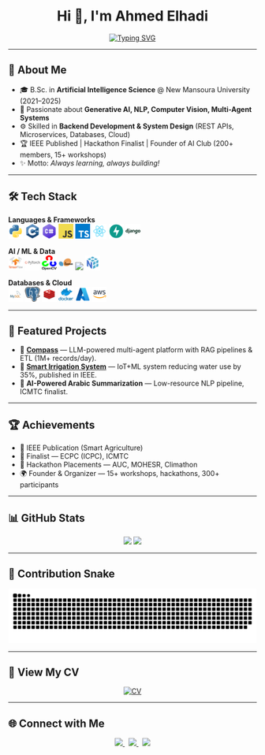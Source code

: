 <h1 align="center">Hi 👋, I'm Ahmed Elhadi</h1>

<p align="center">
  <a href="https://linkedin.com/in/ahmedelhadi17" target="_blank" rel="noopener noreferrer">
    <img src="https://readme-typing-svg.herokuapp.com/?lines=AI+%2F+ML+Engineer;Backend+Developer;System+Designer;Always+Learning+%26+Building!&center=true&color=30A0F0&pause=2000&size=22" alt="Typing SVG"/>
  </a>
</p>

---

## 🚀 About Me
- 🎓 B.Sc. in **Artificial Intelligence Science** @ New Mansoura University (2021–2025)  
- 🤖 Passionate about **Generative AI, NLP, Computer Vision, Multi-Agent Systems**  
- ⚙️ Skilled in **Backend Development & System Design** (REST APIs, Microservices, Databases, Cloud)  
- 🏆 IEEE Published | Hackathon Finalist | Founder of AI Club (200+ members, 15+ workshops)  
- ✨ Motto: *Always learning, always building!*  

---

## 🛠 Tech Stack  

**Languages & Frameworks**  
<code><img height="30" src="https://raw.githubusercontent.com/github/explore/main/topics/python/python.png"></code> 
<code><img height="30" src="https://raw.githubusercontent.com/github/explore/main/topics/cpp/cpp.png"></code>
<code><img height="30" src="https://raw.githubusercontent.com/github/explore/main/topics/csharp/csharp.png"></code>
<code><img height="30" src="https://raw.githubusercontent.com/github/explore/main/topics/javascript/javascript.png"></code>
<code><img height="30" src="https://raw.githubusercontent.com/github/explore/main/topics/typescript/typescript.png"></code>
<code><img height="30" src="https://raw.githubusercontent.com/github/explore/main/topics/react/react.png"></code>
<code><img height="30" src="https://raw.githubusercontent.com/github/explore/main/topics/fastapi/fastapi.png"></code>
<code><img height="30" src="https://raw.githubusercontent.com/github/explore/main/topics/django/django.png"></code>  

**AI / ML & Data**  
<code><img height="30" src="https://raw.githubusercontent.com/github/explore/main/topics/tensorflow/tensorflow.png"></code>
<code><img height="30" src="https://raw.githubusercontent.com/github/explore/main/topics/pytorch/pytorch.png"></code>
<code><img height="30" src="https://raw.githubusercontent.com/github/explore/main/topics/opencv/opencv.png"></code>
<code><img height="30" src="https://raw.githubusercontent.com/github/explore/main/topics/scikit-learn/scikit-learn.png"></code>
<code><img height="30" src="https://raw.githubusercontent.com/github/explore/main/topics/pandas/pandas.png"></code>
<code><img height="30" src="https://raw.githubusercontent.com/github/explore/main/topics/numpy/numpy.png"></code>  

**Databases & Cloud**  
<code><img height="30" src="https://raw.githubusercontent.com/github/explore/main/topics/mysql/mysql.png"></code>
<code><img height="30" src="https://raw.githubusercontent.com/github/explore/main/topics/postgresql/postgresql.png"></code>
<code><img height="30" src="https://raw.githubusercontent.com/github/explore/main/topics/redis/redis.png"></code>
<code><img height="30" src="https://raw.githubusercontent.com/github/explore/main/topics/docker/docker.png"></code>
<code><img height="30" src="https://raw.githubusercontent.com/github/explore/main/topics/azure/azure.png"></code>
<code><img height="30" src="https://raw.githubusercontent.com/github/explore/main/topics/aws/aws.png"></code>  


---

## 📌 Featured Projects
- 🔹 **[Compass](https://github.com/ahmedelhadi17776/Compass)** — LLM-powered multi-agent platform with RAG pipelines & ETL (1M+ records/day).  
- 🔹 **[Smart Irrigation System](https://ieeexplore.ieee.org/document/10296736)** — IoT+ML system reducing water use by 35%, published in IEEE.  
- 🔹 **AI-Powered Arabic Summarization** — Low-resource NLP pipeline, ICMTC finalist.  

---

## 🏆 Achievements
- 🥇 IEEE Publication (Smart Agriculture)  
- 🥈 Finalist — ECPC (ICPC), ICMTC  
- 🥉 Hackathon Placements — AUC, MOHESR, Climathon  
- 🌍 Founder & Organizer — 15+ workshops, hackathons, 300+ participants  

---

## 📊 GitHub Stats
<p align="center">
  <img height="170px" src="https://github-readme-stats.vercel.app/api?username=ahmedelhadi17776&show_icons=true&theme=tokyonight"/>
  <img height="170px" src="https://github-readme-stats.vercel.app/api/top-langs/?username=ahmedelhadi17776&layout=compact&theme=tokyonight"/>
</p>

---

## 🐍 Contribution Snake
<p align="center">
  <img src="https://raw.githubusercontent.com/platane/snk/output/github-contribution-grid-snake-dark.svg">
</p>

---

## 📄 View My CV
<p align="center">
  <a href="https://drive.google.com/file/d/1Ry4k8Xz4Mdt2xo_EzWULrwar3ERXiF0M/view?usp=sharing" target="_blank">
    <img src="https://img.shields.io/badge/View%20My%20CV-4285F4?style=for-the-badge&logo=google-drive&logoColor=white" alt="CV"/>
  </a>
</p>

---

## 🌐 Connect with Me
<p align="center">
  <a href="mailto:ahmedelhadi1777@gmail.com">
    <img src="https://github.com/user-attachments/assets/1a97a051-cc24-4738-a7a2-3f53365a9e93" height="40"/>
  </a>&nbsp;
  <a href="https://linkedin.com/in/ahmedelhadi17">
    <img src="https://raw.githubusercontent.com/rahuldkjain/github-profile-readme-generator/master/src/images/icons/Social/linked-in-alt.svg" height="40"/>
  </a>&nbsp;
  <a href="https://wa.me/201021659659">
    <img src="https://cdn-icons-png.flaticon.com/512/733/733585.png" height="40"/>
  </a>
</p>
